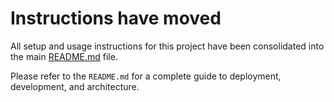 # Instructions have moved

All setup and usage instructions for this project have been consolidated into the main [README.md](README.md) file.

Please refer to the `README.md` for a complete guide to deployment, development, and architecture.
